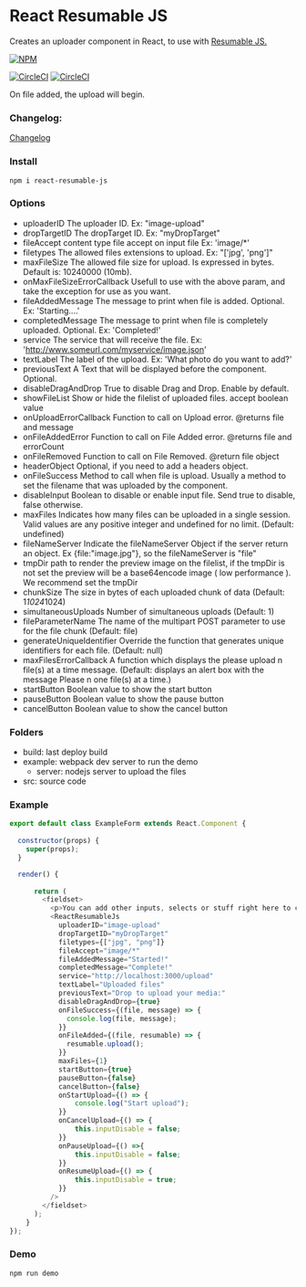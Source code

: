 # React Resumable JS

Creates an uploader component in React, to use with [Resumable JS.](http://www.resumablejs.com/)

[![NPM](https://nodei.co/npm/react-resumable-js.png?downloads=true&downloadRank=true&stars=true)](https://nodei.co/npm/react-resumable-js/)

[![CircleCI](https://circleci.com/gh/Artear/ReactResumableJS.svg)](https://circleci.com/gh/Artear/ReactResumableJS) [![CircleCI](https://circleci.com/gh/Artear/ReactResumableJS.svg?style=shield)](https://circleci.com/gh/Artear/ReactResumableJS)

On file added, the upload will begin.

### Changelog:
[Changelog](changelog.md)

### Install
`npm i react-resumable-js`

### Options
- uploaderID The uploader ID. Ex: "image-upload"
- dropTargetID The dropTarget ID. Ex: "myDropTarget"
- fileAccept content type file accept on input file Ex: 'image/*'
- filetypes The allowed files extensions to upload. Ex: "['jpg', 'png']"
- maxFileSize The allowed file size for upload. Is expressed in bytes. Default is: 10240000 (10mb).
- onMaxFileSizeErrorCallback Usefull to use with the above param, and take the exception for use as you want.
- fileAddedMessage The message to print when file is added. Optional. Ex: 'Starting....'
- completedMessage The message to print when file is completely uploaded. Optional. Ex: 'Completed!'
- service The service that will receive the file. Ex: 'http://www.someurl.com/myservice/image.json'
- textLabel The label of the upload. Ex: 'What photo do you want to add?'
- previousText A Text that will be displayed before the component. Optional.
- disableDragAndDrop True to disable Drag and Drop. Enable by default.
- showFileList Show or hide the filelist of uploaded files. accept boolean value
- onUploadErrorCallback Function to call on Upload error. @returns file and message
- onFileAddedError Function to call on File Added error. @returns file and errorCount
- onFileRemoved Function to call on File Removed. @return file object
- headerObject Optional, if you need to add a headers object.
- onFileSuccess Method to call when file is upload. Usually a method to set the filename that was uploaded by the component.
- disableInput Boolean to disable or enable input file. Send true to disable, false otherwise.
- maxFiles Indicates how many files can be uploaded in a single session. Valid values are any positive integer and undefined for no limit. (Default: undefined)
- fileNameServer Indicate the fileNameServer Object if the server return an object. Ex {file:"image.jpg"}, so the fileNameServer is "file"
- tmpDir path to render the preview image on the filelist, if the tmpDir is not set the preview will be a base64encode image ( low performance ). We recommend set the tmpDir
- chunkSize The size in bytes of each uploaded chunk of data (Default: 1*1024*1024)
- simultaneousUploads Number of simultaneous uploads (Default: 1)
- fileParameterName The name of the multipart POST parameter to use for the file chunk (Default: file)
- generateUniqueIdentifier Override the function that generates unique identifiers for each file. (Default: null)
- maxFilesErrorCallback A function which displays the please upload n file(s) at a time message. (Default: displays an alert box with the message Please n one file(s) at a time.)
- startButton Boolean value to show the start button
- pauseButton Boolean value to show the pause button
- cancelButton Boolean value to show the cancel button

### Folders
- build: last deploy build
- example: webpack dev server to run the demo
    - server: nodejs server to upload the files
- src: source code

### Example 

```javascript
export default class ExampleForm extends React.Component {
  
  constructor(props) {
    super(props);
  }

  render() {
  
      return (
        <fieldset>
          <p>You can add other inputs, selects or stuff right here to complete a form.</p>
          <ReactResumableJs
            uploaderID="image-upload"
            dropTargetID="myDropTarget"
            filetypes={["jpg", "png"]}
            fileAccept="image/*"
            fileAddedMessage="Started!"
            completedMessage="Complete!"
            service="http://localhost:3000/upload"
            textLabel="Uploaded files"
            previousText="Drop to upload your media:"
            disableDragAndDrop={true}
            onFileSuccess={(file, message) => {
              console.log(file, message);
            }}
            onFileAdded={(file, resumable) => {
              resumable.upload();
            }}
            maxFiles={1}
            startButton={true}
            pauseButton={false}
            cancelButton={false}
            onStartUpload={() => {
                console.log("Start upload");
            }}
            onCancelUpload={() => {
                this.inputDisable = false;
            }}
            onPauseUpload={() =>{
                this.inputDisable = false;
            }}
            onResumeUpload={() => {
                this.inputDisable = true;
            }}
          />
        </fieldset>
      );
    }
});
```

### Demo
`npm run demo`